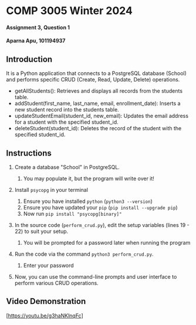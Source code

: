 # COMP 3005 Winter 2024
#### Assignment 3, Question 1
#### Aparna Apu, 101194937

## Introduction
It is a Python application that connects to a PostgreSQL database (School) and performs specific CRUD (Create, Read, Update, Delete) operations.
- getAllStudents(): Retrieves and displays all records from the students table.
- addStudent(first_name, last_name, email, enrollment_date): Inserts a new student record into the students table.
- updateStudentEmail(student_id, new_email): Updates the email address for a student with the specified student_id.
- deleteStudent(student_id): Deletes the record of the student with the specified student_id.

## Instructions
1. Create a database "School" in PostgreSQL.
    1. You may populate it, but the program will write over it!

2. Install `psycopg` in your terminal
    1. Ensure you have installed `python` (`python3 --version`)
    2. Ensure you have updated your `pip` (`pip install --upgrade pip`)
    3. Now run `pip install "psycopg[binary]"`
  
3. In the source code (`perform_crud.py`), edit the setup variables (lines 19 - 22) to suit your setup.
    1. You will be prompted for a password later when running the program
  
4. Run the code via the command `python3 perform_crud.py`.
    1. Enter your password
  
5. Now, you can use the command-line prompts and user interface to perform various CRUD operations.

## Video Demonstration
[https://youtu.be/g3haNKlnqFc]
